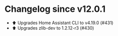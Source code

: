# Changelog since v12.0.1
- ⬆️ Upgrades Home Assistant CLI to v4.19.0 (#431) 
- ⬆️ Upgrades zlib-dev to 1.2.12-r3 (#430) 
